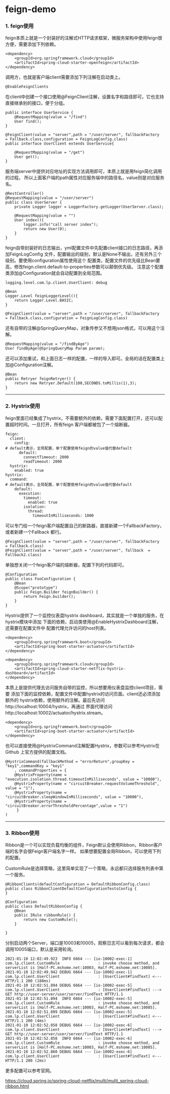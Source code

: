 # feign-demo

### 1. feign使用
feign本质上就是一个封装好的注解式HTTP请求框架，微服务架构中使用feign很方便，需要添加下列依赖。

```
<dependency>
    <groupId>org.springframework.cloud</groupId>
    <artifactId>spring-cloud-starter-openfeign</artifactId>
</dependency>
```

调用方，也就是客户端client需要添加下列注解在启动类上。

```
@EnableFeignClients
```

在client中创建一个接口使用@FeignClient注解，设置名字和路径即可，它也支持直接继承别的接口，便于分组。

```
public interface UserService {
    @RequestMapping(value = "/find")
    User find();
}

@FeignClient(value = "server",path = "/user/server", fallbackFactory  = Fallback.class,configuration = FeignLogConfig.class)
public interface UserClient extends UserService{

    @RequestMapping(value = "/get")
    User get();
}
```

服务端server中提供对应地址的实现方法调用即可，本质上就是用feign简化调用的过程。
所以上面客户端的path属性对应服务端中的路径名，value则是对应服务名。

```
@RestController()
@RequestMapping(value = "/user/server")
public class UserServer {
    private Logger logger = LoggerFactory.getLogger(UserServer.class);

    @RequestMapping(value = "")
    User index(){
        logger.info("call server index");
        return new User(0);
    }
}
```

feign自带封装好的日志输出，yml配置文件中先配置client接口的日志路径，再添加FeignLogConfig
文件，配置输出的级别，默认是None不输出，还有另外三个级别。要使用configuration属性使用这个
配置类，配置文件的优先级比Bean要高，修改feign.client.default-to-properties参数可以颠倒优先级。
注意这个配置类添加@Configuration就会自动配置到全局范围。
```
logging.level.com.lp.client.UserClient: debug

@Bean
Logger.Level feignLoggerLevel(){
    return Logger.Level.BASIC;
}

@FeignClient(value = "server",path = "/user/server", fallbackFactory  = Fallback.class,configuration = FeignLogConfig.class)
```

还有自带的注解@SpringQueryMap，对象传参又不想用json格式，可以用这个注解。
```
@RequestMapping(value = "/findByAge")
User findByAge(@SpringQueryMap Param param);
```

还可以添加重试，和上面日志一样的配置，一样的导入即可。全局的话在配置类上加@Configuration注解。
```
@Bean
public Retryer feignRetryer() {
    return new Retryer.Default(100,SECONDS.toMillis(1),3);
}
```

---

### 2. Hystrix使用
feign里面已经集成了hystrix，不需要额外的依赖，需要下面配置打开，还可以配置超时时间。一旦打开，所有feign
客户端都被包了一个熔断器。
```
feign:
  client:
    config:
# default表示，全局配置，单个配置使用feign的value值代替default
      default:
        connectTimeout: 2000
        readTimeout: 2000
  hystrix:
    enabled: true
hystrix:
  command:
# default表示，全局配置，单个配置使用feign的value值代替default
    default:
      execution:
        timeout:
          enabled: true
        isolation:
          thread:
            timeoutInMilliseconds: 1000
```

可以专门给一个feign客户端配置自己的断路器，直接新建一个FallbackFactory，或者新建一个Fallback
都行。
```
@FeignClient(value = "server",path = "/user/server", fallbackFactory  = Fallback.class)
@FeignClient(value = "server",path = "/user/server", fallback  = Fallback2.class)
```

单独想关闭一个feign客户端的熔断器，配置下列的代码即可。
```
@Configuration
public class FooConfiguration {
    @Bean
    @Scope("prototype")
    public Feign.Builder feignBuilder() {
        return Feign.builder();
    }
}
```

Hystrix提供了一个监控仪表盘hystrix dashboard，其实就是一个单独的服务，在hystrix模块中添加
下面的依赖，启动类使用@EnableHystrixDashboard注解，还需要在配置文件中
配置代理允许访问的host列表。
```
<dependency>
    <groupId>org.springframework.boot</groupId>
    <artifactId>spring-boot-starter-actuator</artifactId>
</dependency>

<dependency>
    <groupId>org.springframework.cloud</groupId>
    <artifactId>spring-cloud-starter-netflix-hystrix-dashboard</artifactId>
</dependency>
```

本质上是提供代理去访问服务自带的监控，所以想要用仪表盘监控client项目，需要
添加下面的监控依赖，配置文件中配置hystrix的访问页面。client还必须添加额外的
hystrix依赖，使用额外的注解。最后先访问http://localhost:10004/hystrix，再通过
界面代理访问http://localhost:10002/actuator/hystrix.stream。
```
<dependency>
    <groupId>org.springframework.boot</groupId>
    <artifactId>spring-boot-starter-actuator</artifactId>
</dependency>
```

也可以直接使用@HystrixCommand注解配置Hystrix，参数可以参考Hystrix在Github
上官方提供的配置文档。

```
@HystrixCommand(fallbackMethod = "errorReturn",groupKey = "key1",commandKey = "key1"
    , commandProperties = {
    @HystrixProperty(name = "execution.isolation.thread.timeoutInMilliseconds", value = "10000"),
    @HystrixProperty(name = "circuitBreaker.requestVolumeThreshold", value = "1"),
    @HystrixProperty(name = "circuitBreaker.sleepWindowInMilliseconds", value = "10000"),
    @HystrixProperty(name = "circuitBreaker.errorThresholdPercentage",value = "1")
     }
)
```

---

### 3. Ribbon使用
Ribbon是一个可以实现负载均衡的组件，Feign默认会使用Ribbon，Ribbon客户端的名字会很Feign客户端名字一样。
如果想要配置全局Ribbon，可以使用下列的配置。

CustomRule是选择策略，这里简单实现了一个策略，永远都只选择服务列表中第一个服务。
```
@RibbonClients(defaultConfiguration = DefaultRibbonConfig.class)
public class RibbonClientDefaultConfigurationTestsConfig {
}

@Configuration
public class DefaultRibbonConfig {
    @Bean
    public IRule ribbonRule() {
        return new CustomRule();
    }

}
```

分别启动两个Server，端口是10003和10005，观察日志可以看到每次请求，都会调用10005端口，默认是采用轮询。

```
2021-01-10 12:02:49.923  INFO 6664 --- [io-10002-exec-1] com.lp.client.CustomRule                 : invoke choose method, and serverList is [Half-PC.mshome.net:10003, Half-PC.mshome.net:10005].
2021-01-10 12:02:49.942 DEBUG 6664 --- [io-10002-exec-1] com.lp.client.UserClient                 : [UserClient#findText] <--- HTTP/1.1 200 (188ms)
2021-01-10 12:02:51.894 DEBUG 6664 --- [io-10002-exec-5] com.lp.client.UserClient                 : [UserClient#findText] ---> GET http://user-server/user/server/findText HTTP/1.1
2021-01-10 12:02:51.894  INFO 6664 --- [io-10002-exec-5] com.lp.client.CustomRule                 : invoke choose method, and serverList is [Half-PC.mshome.net:10003, Half-PC.mshome.net:10005].
2021-01-10 12:02:51.899 DEBUG 6664 --- [io-10002-exec-5] com.lp.client.UserClient                 : [UserClient#findText] <--- HTTP/1.1 200 (4ms)
2021-01-10 12:02:52.858 DEBUG 6664 --- [io-10002-exec-6] com.lp.client.UserClient                 : [UserClient#findText] ---> GET http://user-server/user/server/findText HTTP/1.1
2021-01-10 12:02:52.858  INFO 6664 --- [io-10002-exec-6] com.lp.client.CustomRule                 : invoke choose method, and serverList is [Half-PC.mshome.net:10003, Half-PC.mshome.net:10005].
2021-01-10 12:02:52.860 DEBUG 6664 --- [io-10002-exec-6] com.lp.client.UserClient                 : [UserClient#findText] <--- HTTP/1.1 200 (2ms)
```

更多配置可以参考官网。

https://cloud.spring.io/spring-cloud-netflix/multi/multi_spring-cloud-ribbon.html